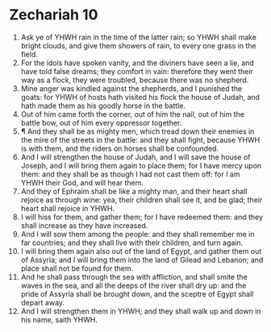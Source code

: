 ﻿# Zechariah  10
1. Ask ye of YHWH rain in the time of the latter rain; so YHWH shall make bright clouds, and give them showers of rain, to every one grass in the field. 
2. For the idols have spoken vanity, and the diviners have seen a lie, and have told false dreams; they comfort in vain: therefore they went their way as a flock, they were troubled, because there was no shepherd. 
3. Mine anger was kindled against the shepherds, and I punished the goats: for YHWH of hosts hath visited his flock the house of Judah, and hath made them as his goodly horse in the battle. 
4. Out of him came forth the corner, out of him the nail, out of him the battle bow, out of him every oppressor together. 
5. ¶ And they shall be as mighty men, which tread down their enemies in the mire of the streets in the battle: and they shall fight, because YHWH is with them, and the riders on horses shall be confounded. 
6. And I will strengthen the house of Judah, and I will save the house of Joseph, and I will bring them again to place them; for I have mercy upon them: and they shall be as though I had not cast them off: for I am YHWH their God, and will hear them. 
7. And they of Ephraim shall be like a mighty man, and their heart shall rejoice as through wine: yea, their children shall see it, and be glad; their heart shall rejoice in YHWH. 
8. I will hiss for them, and gather them; for I have redeemed them: and they shall increase as they have increased. 
9. And I will sow them among the people: and they shall remember me in far countries; and they shall live with their children, and turn again. 
10. I will bring them again also out of the land of Egypt, and gather them out of Assyria; and I will bring them into the land of Gilead and Lebanon; and place shall not be found for them. 
11. And he shall pass through the sea with affliction, and shall smite the waves in the sea, and all the deeps of the river shall dry up: and the pride of Assyria shall be brought down, and the sceptre of Egypt shall depart away. 
12. And I will strengthen them in YHWH; and they shall walk up and down in his name, saith YHWH. 
